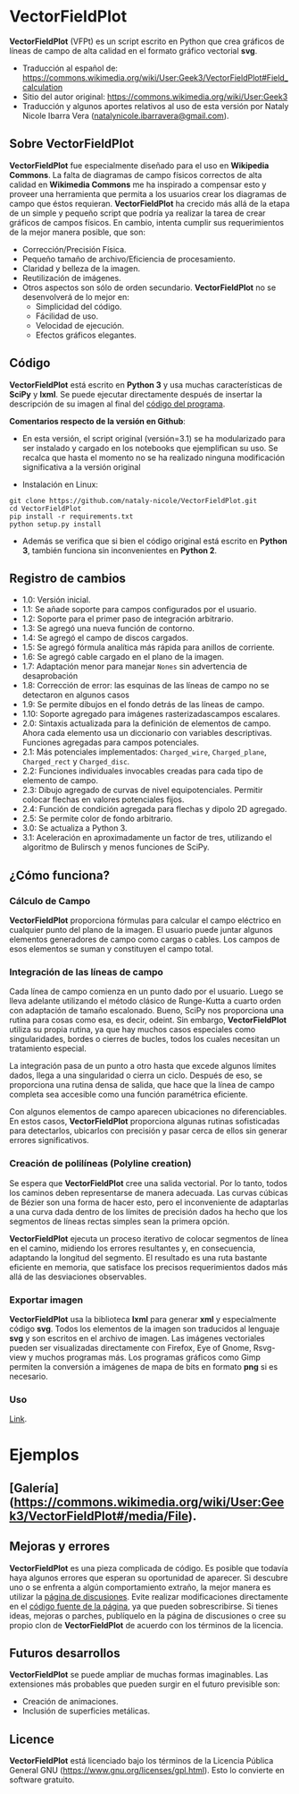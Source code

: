 
# VectorFieldPlot

**VectorFieldPlot** (VFPt) es un script escrito en Python que crea gráficos de líneas de campo de alta calidad en el formato gráfico vectorial **svg**.

* Traducción al español de: https://commons.wikimedia.org/wiki/User:Geek3/VectorFieldPlot#Field_calculation
* Sitio del autor original: https://commons.wikimedia.org/wiki/User:Geek3
* Traducción y algunos aportes relativos al uso de esta versión por Nataly Nicole Ibarra Vera (natalynicole.ibarravera@gmail.com).

## Sobre VectorFieldPlot

**VectorFieldPlot** fue especialmente diseñado para el uso en **Wikipedia Commons**. La falta de diagramas de campo físicos correctos de alta calidad en **Wikimedia Commons** me ha inspirado a compensar esto y proveer una herramienta que permita a los usuarios crear los diagramas de campo que éstos requieran. **VectorFieldPlot** ha crecido más allá de la etapa de un simple y pequeño script que podría ya realizar la tarea de crear gráficos de campos físicos. En cambio, intenta cumplir sus requerimientos de la mejor manera posible, que son:

* Corrección/Precisión Física.
* Pequeño tamaño de archivo/Eficiencia de procesamiento.
* Claridad y belleza de la imagen.
* Reutilización de imágenes.
* Otros aspectos son sólo de orden secundario. **VectorFieldPlot** no se desenvolverá de lo mejor en:
    * Simplicidad del código.
    * Fácilidad de uso.
    * Velocidad de ejecución.
    * Efectos gráficos elegantes.

## Código

**VectorFieldPlot** está escrito en **Python 3** y usa muchas características de **SciPy** y **lxml**. Se puede ejecutar directamente después de insertar la descripción de su imagen al final del [código del programa](https://commons.wikimedia.org/wiki/User:Geek3/VectorFieldPlot#Field_calculation).

**Comentarios respecto de la versión en Github**:
* En esta versión, el script original (versión=3.1) se ha modularizado para ser instalado y cargado en los notebooks que ejemplifican su uso. Se recalca que hasta el momento no se ha realizado ninguna modificación significativa a la versión original

* Instalación en Linux:
```
git clone https://github.com/nataly-nicole/VectorFieldPlot.git
cd VectorFieldPlot
pip install -r requirements.txt
python setup.py install
```
* Además se verifica que si bien el código original está escrito en **Python 3**, también funciona sin inconvenientes en **Python 2**.


## Registro de cambios

* 1.0: Versión inicial.
* 1.1: Se añade soporte para campos configurados por el usuario.
* 1.2: Soporte para el primer paso de integración arbitrario.
* 1.3: Se agregó una nueva función de contorno.
* 1.4: Se agregó el campo de discos cargados.
* 1.5: Se agregó fórmula analítica más rápida para anillos de corriente.
* 1.6: Se agregó cable cargado en el plano de la imagen.
* 1.7: Adaptación menor para manejar `Nones` sin advertencia de desaprobación
* 1.8: Corrección de error: las esquinas de las líneas de campo no se detectaron en algunos casos
* 1.9: Se permite dibujos en el fondo detrás de las líneas de campo.
* 1.10: Soporte agregado para imágenes rasterizadascampos escalares.
* 2.0: Sintaxis actualizada para la definición de elementos de campo. Ahora cada elemento usa un diccionario con variables descriptivas. Funciones agregadas para campos potenciales.
* 2.1: Más potenciales implementados: `Charged_wire`, `Charged_plane`, `Charged_rect` y `Charged_disc`.
* 2.2: Funciones individuales invocables creadas para cada tipo de elemento de campo.
* 2.3: Dibujo agregado de curvas de nivel equipotenciales. Permitir colocar flechas en valores potenciales fijos.
* 2.4: Función de condición agregada para flechas y dipolo 2D agregado.
* 2.5: Se permite color de fondo arbitrario.
* 3.0: Se actualiza a Python 3.
* 3.1: Aceleración en aproximadamente un factor de tres, utilizando el algoritmo de Bulirsch y menos funciones de SciPy.

## ¿Cómo funciona?

### Cálculo de Campo

**VectorFieldPlot** proporciona fórmulas para calcular el campo eléctrico en cualquier punto del plano de la imagen. El usuario puede juntar algunos elementos generadores de campo como cargas o cables. Los campos de esos elementos se suman y constituyen el campo total.

### Integración de las líneas de campo

Cada línea de campo comienza en un punto dado por el usuario. Luego se lleva adelante utilizando el método clásico de Runge-Kutta a cuarto orden con adaptación de tamaño escalonado. Bueno, SciPy nos proporciona una rutina para cosas como esa, es decir, odeint. Sin embargo, **VectorFieldPlot** utiliza su propia rutina, ya que hay muchos casos especiales como singularidades, bordes o cierres de bucles, todos los cuales necesitan un tratamiento especial.

La integración pasa de un punto a otro hasta que excede algunos límites dados, llega a una singularidad o cierra un ciclo. Después de eso, se proporciona una rutina densa de salida, que hace que la línea de campo completa sea accesible como una función paramétrica eficiente.

Con algunos elementos de campo aparecen ubicaciones no diferenciables. En estos casos, **VectorFieldPlot** proporciona algunas rutinas sofisticadas para detectarlos, ubicarlos con precisión y pasar cerca de ellos sin generar errores significativos.

### Creación de polilíneas (Polyline creation)

Se espera que **VectorFieldPlot** cree una salida vectorial. Por lo tanto, todos los caminos deben representarse de manera adecuada. Las curvas cúbicas de Bézier son una forma de hacer esto, pero el inconveniente de adaptarlas a una curva dada dentro de los límites de precisión dados ha hecho que los segmentos de líneas rectas simples sean la primera opción.

**VectorFieldPlot** ejecuta un proceso iterativo de colocar segmentos de línea en el camino, midiendo los errores resultantes y, en consecuencia, adaptando la longitud del segmento. El resultado es una ruta bastante eficiente en memoria, que satisface los precisos requerimientos dados más allá de las desviaciones observables.

### Exportar imagen

**VectorFieldPlot** usa la biblioteca **lxml** para generar **xml** y especialmente código **svg**. Todos los elementos de la imagen son traducidos al lenguaje **svg** y son escritos en el archivo de imagen. Las imágenes vectoriales pueden ser visualizadas directamente con Firefox, Eye of Gnome, Rsvg-view y muchos programas más. Los programas gráficos como Gimp permiten la conversión a imágenes de mapa de bits en formato **png** si es necesario.

### Uso
[Link](https://github.com/nataly-nicole/VectorFieldPlot/blob/master/VectorFieldPlot%20-%20Uso.ipynb).

# Ejemplos

## [Galería] (https://commons.wikimedia.org/wiki/User:Geek3/VectorFieldPlot#/media/File).

## Mejoras y errores

**VectorFieldPlot** es una pieza complicada de código. Es posible que todavía haya algunos errores que esperan su oportunidad de aparecer. Si descubre uno o se enfrenta a algún comportamiento extraño, la mejor manera es utilizar la [página de discusiones](https://commons.wikimedia.org/wiki/User_talk:Geek3/VectorFieldPlot). Evite realizar modificaciones directamente en el [código fuente de la página](https://commons.wikimedia.org/wiki/User:Geek3/VectorFieldPlot#Field_calculation), ya que pueden sobrescribirse. Si tienes ideas, mejoras o parches, publíquelo en la página de discusiones o cree su propio clon de **VectorFieldPlot** de acuerdo con los términos de la licencia.

## Futuros desarrollos

**VectorFieldPlot** se puede ampliar de muchas formas imaginables. Las extensiones más probables que pueden surgir en el futuro previsible son:

* Creación de animaciones.
* Inclusión de superficies metálicas.

## Licence

**VectorFieldPlot** está licenciado bajo los términos de la Licencia Pública General GNU (https://www.gnu.org/licenses/gpl.html). Esto lo convierte en software gratuito.


```python

```
